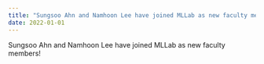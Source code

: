 ```yaml
---
title: "Sungsoo Ahn and Namhoon Lee have joined MLLab as new faculty members!"
date: 2022-01-01
---
```

Sungsoo Ahn and Namhoon Lee have joined MLLab as new faculty members!
